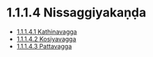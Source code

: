 

# 1.1.1.4 Nissaggiyakaṇḍa

* [1.1.1.4.1 Kathinavagga](1.1.1.4/1.1.1.4.1.md)
* [1.1.1.4.2 Kosiyavagga](1.1.1.4/1.1.1.4.2.md)
* [1.1.1.4.3 Pattavagga](1.1.1.4/1.1.1.4.3.md)



